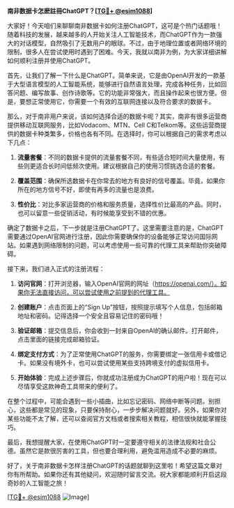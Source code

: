 **南非数据卡怎麽註冊ChatGPT？[[TG💪+ @esim1088](https://t.me/s/esim1088)]**

大家好！今天咱们来聊聊南非数据卡如何注册ChatGPT，这可是个热门话题哦！随着科技的发展，越来越多的人开始关注人工智能技术，而ChatGPT作为一款强大的对话模型，自然吸引了无数用户的眼球。不过，由于地理位置或者网络环境的限制，很多人在尝试使用时遇到了困难。今天，我就以南非为例，为大家详细讲解如何顺利注册并使用ChatGPT。

首先，让我们了解一下什么是ChatGPT。简单来说，它是由OpenAI开发的一款基于大型语言模型的人工智能系统，能够进行自然语言处理，完成各种任务，比如回答问题、编写故事、创作诗歌等。它的功能非常强大，而且操作起来也很方便。但是，要想正常使用它，你需要一个有效的互联网连接以及符合要求的数据卡。

那么，对于南非用户来说，该如何选择合适的数据卡呢？其实，南非有很多运营商提供移动互联网服务，比如Vodacom、MTN、Cell C和Telkom等。这些运营商提供的数据卡种类繁多，价格也各有不同。在选择时，你可以根据自己的需求考虑以下几点：

1. **流量套餐**：不同的数据卡提供的流量套餐不同，有些适合短时间大量使用，有些则更适合长时间低频次使用。建议根据自己的使用习惯挑选合适的套餐。
   
2. **覆盖范围**：确保所选数据卡在你常去的地方有良好的信号覆盖。毕竟，如果你所在的地方信号不好，即使有再多的流量也是浪费。

3. **性价比**：对比多家运营商的价格和服务质量，选择性价比最高的产品。同时，也可以留意一些促销活动，有时候能享受到不错的优惠。

确定了数据卡之后，下一步就是注册ChatGPT了。这里需要注意的是，ChatGPT需要通过OpenAI官网进行注册，因此你需要确保你的设备能够正常访问国际网站。如果遇到网络限制的问题，可以考虑使用一些可靠的代理工具来帮助你突破障碍。

接下来，我们进入正式的注册流程：

1. **访问官网**：打开浏览器，输入OpenAI官网的网址（https://openai.com/）。如果你无法直接访问，可以尝试使用之前提到的代理工具。

2. **创建账户**：点击页面上的“Sign Up”按钮，按照提示填写个人信息，包括邮箱地址和密码。记得选择一个安全且容易记住的密码哦！

3. **验证邮箱**：提交信息后，你会收到一封来自OpenAI的确认邮件。打开邮件，点击里面的链接完成邮箱验证。

4. **绑定支付方式**：为了正常使用ChatGPT的服务，你需要绑定一张信用卡或借记卡。如果没有境外卡，也可以尝试使用某些支持跨境支付的虚拟信用卡。

5. **开始体验**：完成上述步骤后，你就成功注册成为ChatGPT的用户啦！现在可以尽情享受这款神奇工具带来的便利了。

在整个过程中，可能会遇到一些小插曲，比如忘记密码、网络中断等问题。别担心，这些都是常见的现象，只要保持耐心，一步步解决问题就好。另外，如果你对某些功能不太了解，还可以查阅官方文档或者搜索相关教程，相信很快就能掌握技巧。

最后，我想提醒大家，在使用ChatGPT时一定要遵守相关的法律法规和社会公德。虽然它是款很厉害的工具，但也要合理利用，避免滥用造成不必要的麻烦。

好了，关于南非数据卡怎样注册ChatGPT的话题就聊到这里啦！希望这篇文章对你有所帮助。如果你还有其他疑问，欢迎随时留言交流。祝大家都能顺利开启这段奇妙的人工智能之旅！

[[TG💪+ @esim1088](https://t.me/s/esim1088) ![Image](https://i.postimg.cc/4NQfJmqS/Snipaste-2025-05-13-00-14-12.png)]